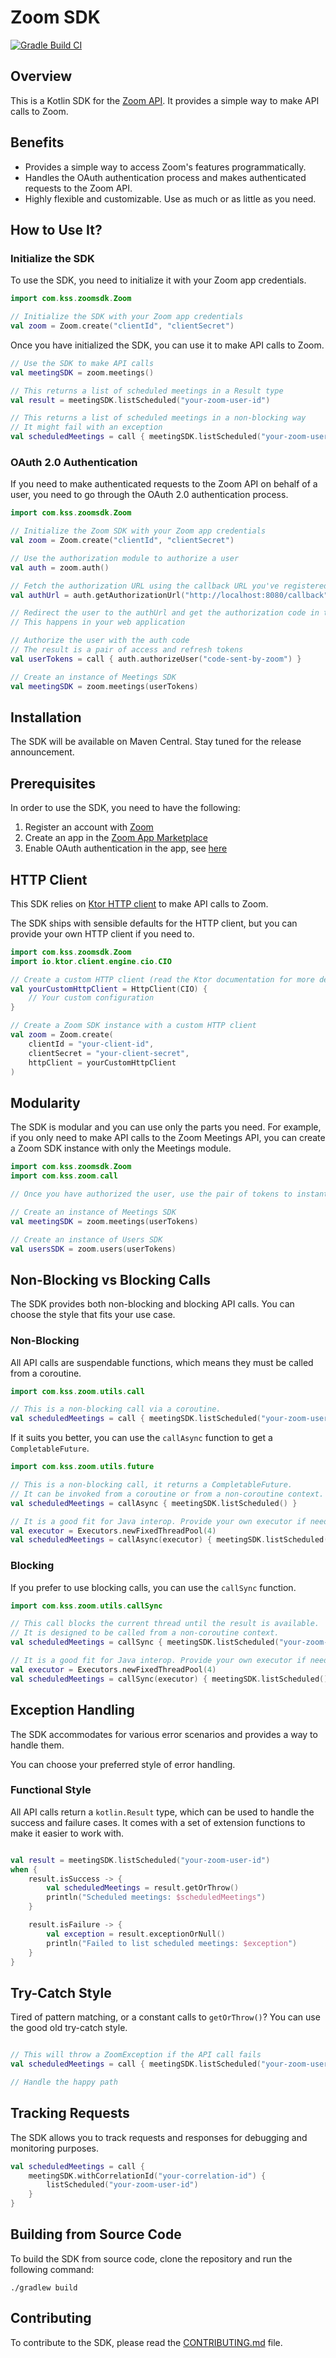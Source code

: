 # Zoom SDK
[![Gradle Build CI](https://github.com/Kotlin-server-squad/zoomsdk/actions/workflows/build.yaml/badge.svg)](https://github.com/Kotlin-server-squad/zoomsdk/actions/workflows/build.yaml)

## Overview
This is a Kotlin SDK for the [Zoom API](https://marketplace.zoom.us/docs/api-reference/introduction).
It provides a simple way to make API calls to Zoom.

## Benefits
* Provides a simple way to access Zoom's features programmatically.
* Handles the OAuth authentication process and makes authenticated requests to the Zoom API.
* Highly flexible and customizable. Use as much or as little as you need.

## How to Use It?

### Initialize the SDK

To use the SDK, you need to initialize it with your Zoom app credentials.
```kotlin
import com.kss.zoomsdk.Zoom

// Initialize the SDK with your Zoom app credentials
val zoom = Zoom.create("clientId", "clientSecret")
```

Once you have initialized the SDK, you can use it to make API calls to Zoom.

```kotlin
// Use the SDK to make API calls
val meetingSDK = zoom.meetings()

// This returns a list of scheduled meetings in a Result type
val result = meetingSDK.listScheduled("your-zoom-user-id")

// This returns a list of scheduled meetings in a non-blocking way
// It might fail with an exception
val scheduledMeetings = call { meetingSDK.listScheduled("your-zoom-user-id") }
```

### OAuth 2.0 Authentication
If you need to make authenticated requests to the Zoom API on behalf of a user, 
you need to go through the OAuth 2.0 authentication process.

```kotlin
import com.kss.zoomsdk.Zoom

// Initialize the Zoom SDK with your Zoom app credentials
val zoom = Zoom.create("clientId", "clientSecret")

// Use the authorization module to authorize a user
val auth = zoom.auth()

// Fetch the authorization URL using the callback URL you've registered in the Zoom App Marketplace
val authUrl = auth.getAuthorizationUrl("http://localhost:8080/callback")

// Redirect the user to the authUrl and get the authorization code in the callback
// This happens in your web application

// Authorize the user with the auth code
// The result is a pair of access and refresh tokens
val userTokens = call { auth.authorizeUser("code-sent-by-zoom") }

// Create an instance of Meetings SDK
val meetingSDK = zoom.meetings(userTokens)
```

## Installation
The SDK will be available on Maven Central. Stay tuned for the release announcement.

## Prerequisites
In order to use the SDK, you need to have the following:
1. Register an account with [Zoom](https://zoom.us/)
2. Create an app in the [Zoom App Marketplace](https://marketplace.zoom.us/)
3. Enable OAuth authentication in the app, see [here](https://developers.zoom.us/docs/zoom-apps/authentication)

## HTTP Client
This SDK relies on [Ktor HTTP client](https://ktor.io/) to make API calls to Zoom.

The SDK ships with sensible defaults for the HTTP client, but you can provide your own HTTP client if you need to.

```kotlin
import com.kss.zoomsdk.Zoom
import io.ktor.client.engine.cio.CIO

// Create a custom HTTP client (read the Ktor documentation for more details)
val yourCustomHttpClient = HttpClient(CIO) {
    // Your custom configuration
}

// Create a Zoom SDK instance with a custom HTTP client
val zoom = Zoom.create(
    clientId = "your-client-id",
    clientSecret = "your-client-secret",
    httpClient = yourCustomHttpClient
)
```

## Modularity
The SDK is modular and you can use only the parts you need.
For example, if you only need to make API calls to the Zoom Meetings API,
you can create a Zoom SDK instance with only the Meetings module.

```kotlin
import com.kss.zoomsdk.Zoom
import com.kss.zoom.call

// Once you have authorized the user, use the pair of tokens to instantiate the module you need

// Create an instance of Meetings SDK
val meetingSDK = zoom.meetings(userTokens)

// Create an instance of Users SDK
val usersSDK = zoom.users(userTokens)
```

## Non-Blocking vs Blocking Calls
The SDK provides both non-blocking and blocking API calls. You can choose the style that fits your use case.

### Non-Blocking
All API calls are suspendable functions, which means they must be called from a coroutine.

```kotlin
import com.kss.zoom.utils.call

// This is a non-blocking call via a coroutine.
val scheduledMeetings = call { meetingSDK.listScheduled("your-zoom-user-id") }
```
If it suits you better, you can use the `callAsync` function to get a `CompletableFuture`.

```kotlin
import com.kss.zoom.utils.future

// This is a non-blocking call, it returns a CompletableFuture.
// It can be invoked from a coroutine or from a non-coroutine context.
val scheduledMeetings = callAsync { meetingSDK.listScheduled() }

// It is a good fit for Java interop. Provide your own executor if needed.
val executor = Executors.newFixedThreadPool(4)
val scheduledMeetings = callAsync(executor) { meetingSDK.listScheduled("your-zoom-user-id") }
```

### Blocking
If you prefer to use blocking calls, you can use the `callSync` function.

```kotlin
import com.kss.zoom.utils.callSync

// This call blocks the current thread until the result is available.
// It is designed to be called from a non-coroutine context.
val scheduledMeetings = callSync { meetingSDK.listScheduled("your-zoom-user-id") }

// It is a good fit for Java interop. Provide your own executor if needed.
val executor = Executors.newFixedThreadPool(4)
val scheduledMeetings = callSync(executor) { meetingSDK.listScheduled() }
```

## Exception Handling
The SDK accommodates for various error scenarios and provides a way to handle them.

You can choose your preferred style of error handling.

### Functional Style

All API calls return a `kotlin.Result` type, which can be used to handle the success and failure cases.
It comes with a set of extension functions to make it easier to work with.

```kotlin

val result = meetingSDK.listScheduled("your-zoom-user-id")
when {
    result.isSuccess -> {
        val scheduledMeetings = result.getOrThrow()
        println("Scheduled meetings: $scheduledMeetings")
    }

    result.isFailure -> {
        val exception = result.exceptionOrNull()
        println("Failed to list scheduled meetings: $exception")
    }
}
```

## Try-Catch Style
Tired of pattern matching, or a constant calls to `getOrThrow()`? You can use the good old try-catch style.

```kotlin

// This will throw a ZoomException if the API call fails
val scheduledMeetings = call { meetingSDK.listScheduled("your-zoom-user-id") }

// Handle the happy path
```

## Tracking Requests
The SDK allows you to track requests and responses for debugging and monitoring purposes.

```kotlin
val scheduledMeetings = call {
    meetingSDK.withCorrelationId("your-correlation-id") {
        listScheduled("your-zoom-user-id")
    }
}
```

## Building from Source Code
To build the SDK from source code, clone the repository and run the following command:

```shell
./gradlew build
```

## Contributing
To contribute to the SDK, please read the [CONTRIBUTING.md](CONTRIBUTING.md) file.
